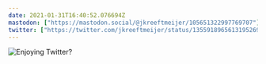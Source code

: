 ```yaml
---
date: 2021-01-31T16:40:52.076694Z
mastodon: ["https://mastodon.social/@jkreeftmeijer/105651322997769707"]
twitter: ["https://twitter.com/jkreeftmeijer/status/1355918965613195269"]
---
```

![Enjoying Twitter?](/media/Screenshot%202020-12-24%20at%2010.17.46.png)

